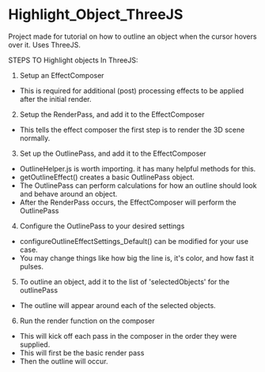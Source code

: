 # Highlight_Object_ThreeJS
Project made for tutorial on how to outline an object when the cursor hovers over it. Uses ThreeJS.

STEPS TO Highlight objects In ThreeJS:

1. Setup an EffectComposer
  - This is required for additional (post) processing effects to be applied after the initial render.
2. Setup the RenderPass, and add it to the EffectComposer
  - This tells the effect composer the first step is to render the 3D scene normally.
3. Set up the OutlinePass, and add it to the EffectComposer
  - OutlineHelper.js is worth importing. it has many helpful methods for this.
  - getOutlineEffect() creates a basic OutlinePass object.
  - The OutlinePass can perform calculations for how an outline should look and behave around an object.
  - After the RenderPass occurs, the EffectComposer will perform the OutlinePass
4. Configure the OutlinePass to your desired settings
  - configureOutlineEffectSettings_Default() can be modified for your use case.
  - You may change things like how big the line is, it's color, and how fast it pulses.
5. To outline an object, add it to the list of 'selectedObjects' for the outlinePass
  - The outline will appear around each of the selected objects.
6. Run the render function on the composer
  - This will kick off each pass in the composer in the order they were supplied.
  - This will first be the basic render pass
  - Then the outline will occur. 
